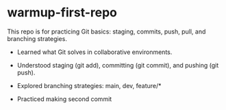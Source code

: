 # warmup-first-repo
This repo is for practicing Git basics: staging, commits, push, pull, and branching strategies.  
- Learned what Git solves in collaborative environments.  
- Understood staging (git add), committing (git commit), and pushing (git push).  
- Explored branching strategies: main, dev, feature/*  

- Practiced making second commit
